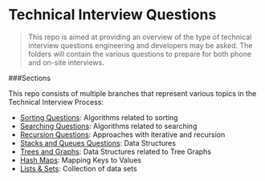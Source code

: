 # Technical Interview Questions

>This repo is aimed at providing an overview of the type of technical interview questions engineering and developers may be asked.
>The folders will contain the various questions to prepare for both phone and on-site interviews.

###Sections

This repo consists of multiple branches that represent various topics in the Technical Interview Process:

  - [Sorting Questions]: Algorithms related to sorting
  - [Searching Questions]: Algorithms related to searching
  - [Recursion Questions]: Approaches with iterative and recursion 
  - [Stacks and Queues Questions]: Data Structures
  - [Trees and Graphs]: Data Structures related to Tree Graphs
  - [Hash Maps]: Mapping Keys to Values 
  - [Lists & Sets]: Collection of data sets



[Sorting Questions]: <https://github.com/WilliamHoang/interview_process/tree/Interview_Format>
[Searching Questions]: <https://github.com/WilliamHoang/interview_process/tree/Categories_of_Questions>
[Recursion Questions]: <https://github.com/WilliamHoang/interview_process/tree/Algorithms>
[Stacks and Queues Questions]: <https://github.com/WilliamHoang/interview_process/tree/Communications_and_Presentation>
[Trees and Graphs]: <https://github.com/WilliamHoang/interview_process/tree/Preparation>
[Hash Maps]: <https://github.com/WilliamHoang/interview_process/tree/Candidate_Evaluation>
[Lists & Sets]: <https://github.com/WilliamHoang/interview_process/tree/Phone_Interviews>


